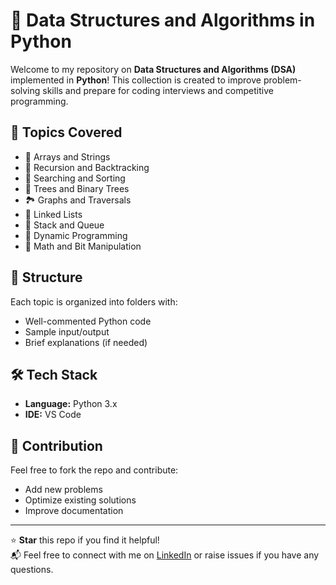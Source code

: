 # 🐍 Data Structures and Algorithms in Python

Welcome to my repository on **Data Structures and Algorithms (DSA)** implemented in **Python**! 
This collection is created to improve problem-solving skills and prepare for coding interviews and competitive programming.

## 📌 Topics Covered

- 🔢 Arrays and Strings  
- 🔁 Recursion and Backtracking  
- 🧮 Searching and Sorting  
- 🌳 Trees and Binary Trees  
- 🏞️ Graphs and Traversals  
- 🐍 Linked Lists  
- 🧱 Stack and Queue  
- 🧠 Dynamic Programming  
- 🧮 Math and Bit Manipulation

## 📂 Structure

Each topic is organized into folders with:
- Well-commented Python code  
- Sample input/output  
- Brief explanations (if needed)

## 🛠️ Tech Stack

- **Language:** Python 3.x  
- **IDE:** VS Code 

## 🤝 Contribution

Feel free to fork the repo and contribute:
- Add new problems
- Optimize existing solutions
- Improve documentation

---

⭐ **Star** this repo if you find it helpful!  
📬 Feel free to connect with me on [LinkedIn](www.linkedin.com/in/pallavi-akolkar) or raise issues if you have any questions.

